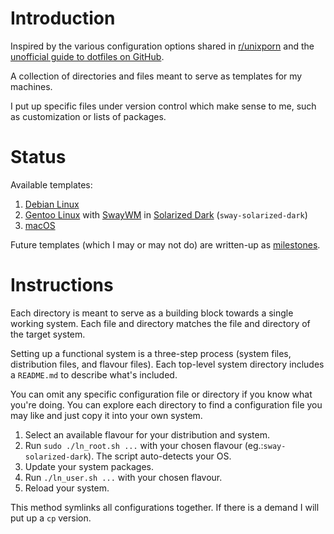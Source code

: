 # Introduction

Inspired by the various configuration options shared in
[r/unixporn](https://www.reddit.com/r/unixporn/) and the
[unofficial guide to dotfiles on GitHub](https://dotfiles.github.io).

A collection of directories and files meant to serve as templates for my
machines.

I put up specific files under version control which make sense to me, such as
customization or lists of packages.

# Status

Available templates:

1. [Debian Linux](https://www.debian.org/)
2. [Gentoo Linux](https://www.gentoo.org/) with [SwayWM](https://swaywm.org/) in [Solarized Dark](https://ethanschoonover.com/solarized/) (`sway-solarized-dark`)
3. [macOS](https://www.apple.com/macos/common/)

Future templates (which I may or may not do) are written-up as [milestones](https://github.com/ganiulis/dotfiles/milestones).

# Instructions

Each directory is meant to serve as a building block towards a single working system. Each file and directory matches the file and directory of the target system. 

Setting up a functional system is a three-step process (system files, distribution files, and flavour files). Each top-level system directory includes a `README.md` to describe what's included.

You can omit any specific configuration file or directory if you know what you're doing. You can explore each directory to find a configuration file you may like and just copy it into your own system.

1. Select an available flavour for your distribution and system.
2. Run `sudo ./ln_root.sh ...` with your chosen flavour (eg.:`sway-solarized-dark`). The script auto-detects your OS.
3. Update your system packages.
4. Run `./ln_user.sh ...` with your chosen flavour.
5. Reload your system.

This method symlinks all configurations together. If there is a demand I will put up a `cp` version.

